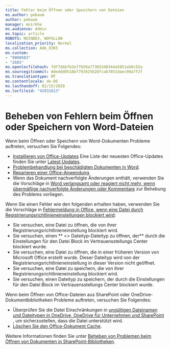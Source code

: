 ```yaml
---
title: Fehler beim Öffnen oder Speichern von Dateien
ms.author: pebaum
author: pebaum
manager: mnirkhe
ms.audience: Admin
ms.topic: article
ROBOTS: NOINDEX, NOFOLLOW
localization_priority: Normal
ms.collection: Adm_O365
ms.custom:
- "9000583"
- "2685"
ms.openlocfilehash: fdf7dbbfb3ef7b59a77365348344a5851eb0c55a
ms.sourcegitcommit: 8deddd8518bf793925628fcab7851daec99a7f2f
ms.translationtype: MT
ms.contentlocale: de-DE
ms.lasthandoff: 02/15/2020
ms.locfileid: "42031613"
---
```

# <a name="resolve-errors-opening-or-saving-word-files"></a>Beheben von Fehlern beim Öffnen oder Speichern von Word-Dateien

Wenn beim Öffnen oder Speichern von Word-Dokumenten Probleme auftreten, versuchen Sie Folgendes:

- [Installieren von Office-Updates](https://support.office.com/article/2ab296f3-7f03-43a2-8e50-46de917611c5) Eine Liste der neuesten Office-Updates finden Sie unter [Latest Updates](https://docs.microsoft.com/officeupdates/office-updates-msi).
- [Problembehandlung bei beschädigten Dokumenten in Word](https://docs.microsoft.com/office/troubleshoot/word/damaged-documents-in-word).
- [Reparieren einer Office-Anwendung](https://support.office.com/Article/Repair-an-Office-application-7821d4b6-7c1d-4205-aa0e-a6b40c5bb88b).
- Wenn das Dokument nachverfolgte Änderungen enthält, verwenden Sie die Vorschläge in [Word verlangsamt oder reagiert nicht mehr, wenn übermäßige nachverfolgte Änderungen oder Kommentare](https://docs.microsoft.com/en-us/office/troubleshoot/word/word-stops-responding) zur Behebung des Problems vorliegen.

Wenn Sie einen Fehler wie den folgenden erhalten haben, verwenden Sie die Vorschläge in [Fehlermeldung in Office, wenn eine Datei durch Registrierungsrichtlinieneinstellungen blockiert wird](https://docs.microsoft.com/office/troubleshoot/settings/file-blocked-in-office):

- Sie versuchen, eine Datei zu öffnen, die von ihrer Registrierungsrichtlinieneinstellung blockiert wird.
- Sie versuchen, einen ** \<\> Dateityp-Dateityp zu öffnen, der** durch die Einstellungen für den Datei Block im Vertrauensstellungs Center blockiert wurde.
- Sie versuchen, eine Datei zu öffnen, die in einer früheren Version von Microsoft Office erstellt wurde. Dieser Dateityp wird von der Registrierungsrichtlinieneinstellung in dieser Version nicht geöffnet.
- Sie versuchen, eine Datei zu speichern, die von ihrer Registrierungsrichtlinieneinstellung blockiert wird.
- Sie versuchen, einen Dateityp zu speichern, der durch die Einstellungen für den Datei Block im Vertrauensstellungs Center blockiert wurde.

Wenn beim Öffnen von Office-Dateien aus SharePoint oder OneDrive-Dokumentbibliotheken Probleme auftreten, versuchen Sie Folgendes:

- Überprüfen Sie die Datei Einschränkungen in [ungültigen Dateinamen und Dateitypen in OneDrive, OneDrive für Unternehmen und SharePoint](https://support.office.com/article/64883a5d-228e-48f5-b3d2-eb39e07630fa) , um sicherzustellen, dass die Datei unterstützt wird. 
- [Löschen Sie den Office-Dokument Cache](https://support.office.com/article/b1d3765e-d71b-4bb8-99ca-acd22c42995d
). 

Weitere Informationen finden Sie unter [Beheben von Problemen beim Öffnen von Dokumenten in SharePoint-Bibliotheken](https://support.office.com/article/31329fa1-4ad0-47fc-95d8-bb0c5b12a536).
